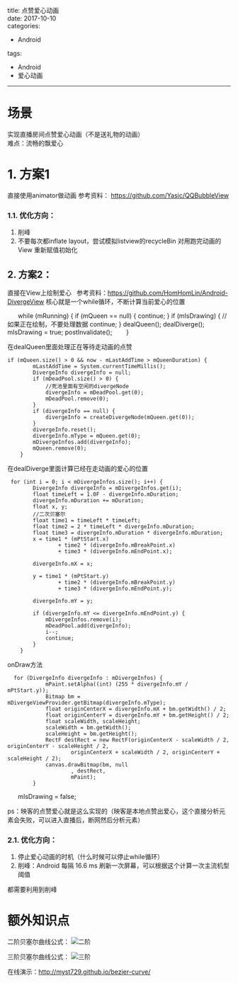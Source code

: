 title: 点赞爱心动画    
date: 2017-10-10     
categories:    
- Android    
       
       
       
tags:       
- Android    
- 爱心动画    
---

# 场景   
 实现直播房间点赞爱心动画（不是送礼物的动画）  
 难点：流畅的飘爱心

# 1. 方案1  
直接使用animator做动画
参考资料： https://github.com/Yasic/QQBubbleView  


### 1.1. 优化方向：

1. 削峰
2. 不要每次都inflate layout，尝试模拟listview的recycleBin 对用跑完动画的View 重新赋值初始化


## 2. 方案2：

直接在View上绘制爱心  
参考资料：https://github.com/HomHomLin/Android-DivergeView
核心就是一个while循环，不断计算当前爱心的位置

        while (mRunning) {
            if (mQueen == null) {
                continue;
            }
            if (mIsDrawing) {
                //如果正在绘制，不要处理数据
                continue;
            }
            dealQueen();
            dealDiverge();
            mIsDrawing = true;
            postInvalidate();
        }
        
在dealQueen里面处理正在等待走动画的点赞  

    if (mQueen.size() > 0 && now - mLastAddTime > mQueenDuration) {
            mLastAddTime = System.currentTimeMillis();
            DivergeInfo divergeInfo = null;
            if (mDeadPool.size() > 0) {
                //死池里面有空闲的divergeNode
                divergeInfo = mDeadPool.get(0);
                mDeadPool.remove(0);
            }
            if (divergeInfo == null) {
                divergeInfo = createDivergeNode(mQueen.get(0));
            }
            divergeInfo.reset();
            divergeInfo.mType = mQueen.get(0);
            mDivergeInfos.add(divergeInfo);
            mQueen.remove(0);
        }

在dealDiverge里面计算已经在走动画的爱心的位置  

     for (int i = 0; i < mDivergeInfos.size(); i++) {
            DivergeInfo divergeInfo = mDivergeInfos.get(i);
            float timeLeft = 1.0F - divergeInfo.mDuration;
            divergeInfo.mDuration += mDuration;
            float x, y;
            //二次贝塞尔
            float time1 = timeLeft * timeLeft;
            float time2 = 2 * timeLeft * divergeInfo.mDuration;
            float time3 = divergeInfo.mDuration * divergeInfo.mDuration;
            x = time1 * (mPtStart.x)
                    + time2 * (divergeInfo.mBreakPoint.x)
                    + time3 * (divergeInfo.mEndPoint.x);

            divergeInfo.mX = x;

            y = time1 * (mPtStart.y)
                    + time2 * (divergeInfo.mBreakPoint.y)
                    + time3 * (divergeInfo.mEndPoint.y);

            divergeInfo.mY = y;

            if (divergeInfo.mY <= divergeInfo.mEndPoint.y) {
                mDivergeInfos.remove(i);
                mDeadPool.add(divergeInfo);
                i--;
                continue;
            }
        }

onDraw方法

      for (DivergeInfo divergeInfo : mDivergeInfos) {
                mPaint.setAlpha((int) (255 * divergeInfo.mY / mPtStart.y));
                Bitmap bm = mDivergeViewProvider.getBitmap(divergeInfo.mType);
                float originCenterX = divergeInfo.mX + bm.getWidth() / 2;
                float originCenterY = divergeInfo.mY + bm.getHeight() / 2;
                float scaleWidth, scaleHeight;               
                scaleWidth = bm.getWidth();
                scaleHeight = bm.getHeight();
                RectF destRect = new RectF(originCenterX - scaleWidth / 2, originCenterY - scaleHeight / 2,
                        originCenterX + scaleWidth / 2, originCenterY + scaleHeight / 2);
                canvas.drawBitmap(bm, null
                        , destRect,
                        mPaint);
            }
       mIsDrawing = false;
       
ps：映客的点赞爱心就是这么实现的（映客是本地点赞出爱心，这个直接分析元素会失败，可以进入直播后，断网然后分析元素）

### 2.1. 优化方向：
1. 停止爱心动画的时机（什么时候可以停止while循环）
2. 削峰：Android 每隔 16.6 ms 刷新一次屏幕，可以根据这个计算一次主流机型阈值




都需要利用到削峰




# 额外知识点
二阶贝塞尔曲线公式：
![二阶](https://gss2.bdstatic.com/9fo3dSag_xI4khGkpoWK1HF6hhy/baike/s%3D317/sign=9aefef4b08f79052eb1f413f3bf2d738/11385343fbf2b21129581916cb8065380cd78e70.jpg)    

三阶贝塞尔曲线公式： 
![三阶](https://gss0.bdstatic.com/-4o3dSag_xI4khGkpoWK1HF6hhy/baike/s%3D421/sign=9a6521eab8014a90853e47bf98763971/f603918fa0ec08fad54f8dff58ee3d6d55fbda1f.jpg)    


在线演示：http://myst729.github.io/bezier-curve/
